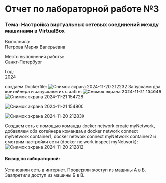 # Отчет по лабораторной работе №3

### Тема: Настройка виртуальных сетевых соединений между машинами в VirtualBox

Выполнила:  
Петрова Мария Валерьевна

Место выполнения работы:  
Санкт-Петербург

Год:  
2024

создаем Dockerfile:
![Снимок экрана 2024-11-20 212232](https://github.com/user-attachments/assets/56fba65f-865b-42a3-ba72-caed00d6ec40)
Запускаем два контейнера и запускаем их с aafire:
![Снимок экрана 2024-11-21 154649](https://github.com/user-attachments/assets/1ffdc400-7dc8-44b0-9f9c-c154f914ccd1)
![Снимок экрана 2024-11-21 154728](https://github.com/user-attachments/assets/b43a8891-b010-4c70-b130-ee6e3ad0106e)

![Снимок экрана 2024-11-21 154800](https://github.com/user-attachments/assets/547a3bca-573f-460f-930c-b95db5ee50d3)

![Снимок экрана 2024-11-20 212830](https://github.com/user-attachments/assets/f3fc893d-6650-4477-832a-54b1dbda7f29)

Создаем сеть с помощью команды docker network create myNetwork,
добавляем оба котейнера командами docker network connect myNetwork container1, docker network connect myNetwork container2
и смотрим настройки сети (docker network inspect myNetwork):
![Снимок экрана 2024-11-20 212812](https://github.com/user-attachments/assets/33164655-516e-49a8-8f21-733d2559d086)


#### Вывод по лабораторной: 

Установили сеть в интернет. Проверили жоступ из машины A в Б. Заапретили доступ из машины Б в В.

